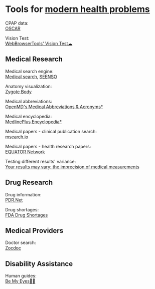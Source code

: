 
# Tools for [modern health problems](https://notageni.us/health/)

CPAP data:  
[OSCAR](https://www.sleepfiles.com/OSCAR/)

Vision Test:  
[WebBrowserTools' Vision Test☁](https://webbrowsertools.com/vision-test/)

## Medical Research

Medical search engine:  
[Medical search](https://lookformedical.com/en),
[SEENSO](https://www.seenso.com/)

Anatomy visualization:  
[Zygote Body](https://www.zygotebody.com/)

Medical abbreviations:  
[OpenMD's Medical Abbreviations & Acronyms*](https://openmd.com/dictionary/medical-abbreviations)

Medical encyclopedia:  
[MedlinePlus Encyclopedia*](https://medlineplus.gov/encyclopedia.html)

Medical papers - clinical publication search:  
[msearch.io](https://msearch.io/)

Medical papers - health research papers:  
[EQUATOR Network](https://www.equator-network.org/)

Testing different results' variance:  
[Your results may vary: the imprecision of medical measurements](https://www.bmj.com/content/368/bmj.m149/rr-8)

## Drug Research

Drug information:  
[PDR.Net](https://www.pdr.net/)

Drug shortages:  
[FDA Drug Shortages](https://www.accessdata.fda.gov/scripts/drugshortages/default.cfm)

## Medical Providers

Doctor search:  
[Zocdoc](https://www.zocdoc.com/)

## Disability Assistance

Human guides:  
[Be My Eyes🍎🤖](https://www.bemyeyes.com/)

